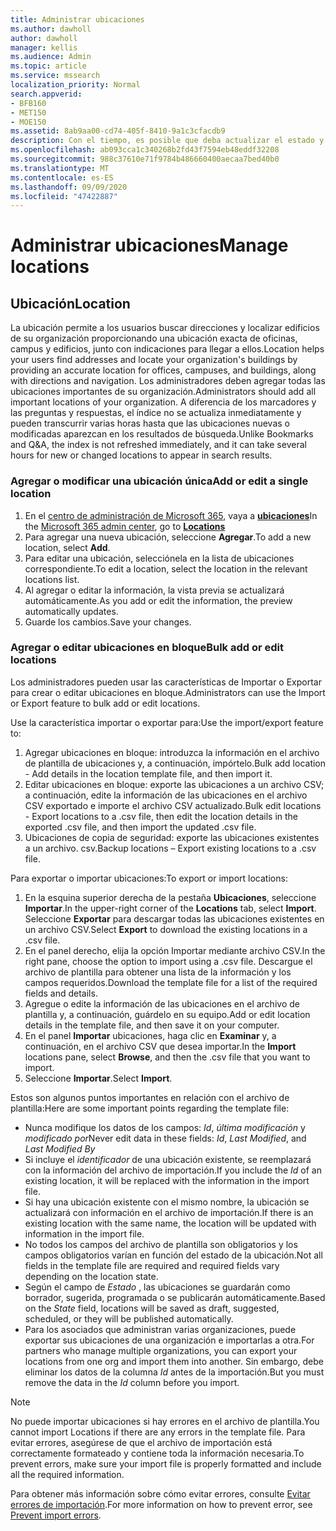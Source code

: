 ```yaml
---
title: Administrar ubicaciones
ms.author: dawholl
author: dawholl
manager: kellis
ms.audience: Admin
ms.topic: article
ms.service: mssearch
localization_priority: Normal
search.appverid:
- BFB160
- MET150
- MOE150
ms.assetid: 8ab9aa00-cd74-405f-8410-9a1c3cfacdb9
description: Con el tiempo, es posible que deba actualizar el estado y el contenido de una ubicación para que siga siendo relevante.
ms.openlocfilehash: ab093cca1c340268b2fd43f7594eb48eddf32208
ms.sourcegitcommit: 988c37610e71f9784b486660400aecaa7bed40b0
ms.translationtype: MT
ms.contentlocale: es-ES
ms.lasthandoff: 09/09/2020
ms.locfileid: "47422887"
---
```

# <a name="manage-locations"></a><span data-ttu-id="ea454-103">Administrar ubicaciones</span><span class="sxs-lookup"><span data-stu-id="ea454-103">Manage locations</span></span>

## <a name="location"></a><span data-ttu-id="ea454-104">Ubicación</span><span class="sxs-lookup"><span data-stu-id="ea454-104">Location</span></span>

<span data-ttu-id="ea454-105">La ubicación permite a los usuarios buscar direcciones y localizar edificios de su organización proporcionando una ubicación exacta de oficinas, campus y edificios, junto con indicaciones para llegar a ellos.</span><span class="sxs-lookup"><span data-stu-id="ea454-105">Location helps your users find addresses and locate your organization's buildings by providing an accurate location for offices, campuses, and buildings, along with directions and navigation.</span></span> <span data-ttu-id="ea454-106">Los administradores deben agregar todas las ubicaciones importantes de su organización.</span><span class="sxs-lookup"><span data-stu-id="ea454-106">Administrators should add all important locations of your organization.</span></span> <span data-ttu-id="ea454-107">A diferencia de los marcadores y las preguntas y respuestas, el índice no se actualiza inmediatamente y pueden transcurrir varias horas hasta que las ubicaciones nuevas o modificadas aparezcan en los resultados de búsqueda.</span><span class="sxs-lookup"><span data-stu-id="ea454-107">Unlike Bookmarks and Q&A, the index is not refreshed immediately, and it can take several hours for new or changed locations to appear in search results.</span></span>

### <a name="add-or-edit-a-single-location"></a><span data-ttu-id="ea454-108">Agregar o modificar una ubicación única</span><span class="sxs-lookup"><span data-stu-id="ea454-108">Add or edit a single location</span></span>

1. <span data-ttu-id="ea454-109">En el [centro de administración de Microsoft 365](https://admin.microsoft.com), vaya a [**ubicaciones**](https://admin.microsoft.com/Adminportal/Home#/MicrosoftSearch/locations)</span><span class="sxs-lookup"><span data-stu-id="ea454-109">In the [Microsoft 365 admin center](https://admin.microsoft.com), go to [**Locations**](https://admin.microsoft.com/Adminportal/Home#/MicrosoftSearch/locations)</span></span>
1. <span data-ttu-id="ea454-110">Para agregar una nueva ubicación, seleccione **Agregar**.</span><span class="sxs-lookup"><span data-stu-id="ea454-110">To add a new location, select **Add**.</span></span>
1. <span data-ttu-id="ea454-111">Para editar una ubicación, selecciónela en la lista de ubicaciones correspondiente.</span><span class="sxs-lookup"><span data-stu-id="ea454-111">To edit a location, select the location in the relevant locations list.</span></span>
1. <span data-ttu-id="ea454-112">Al agregar o editar la información, la vista previa se actualizará automáticamente.</span><span class="sxs-lookup"><span data-stu-id="ea454-112">As you add or edit the information, the preview automatically updates.</span></span>
1. <span data-ttu-id="ea454-113">Guarde los cambios.</span><span class="sxs-lookup"><span data-stu-id="ea454-113">Save your changes.</span></span>

### <a name="bulk-add-or-edit-locations"></a><span data-ttu-id="ea454-114">Agregar o editar ubicaciones en bloque</span><span class="sxs-lookup"><span data-stu-id="ea454-114">Bulk add or edit locations</span></span>

<span data-ttu-id="ea454-115">Los administradores pueden usar las características de Importar o Exportar para crear o editar ubicaciones en bloque.</span><span class="sxs-lookup"><span data-stu-id="ea454-115">Administrators can use the Import or Export feature to bulk add or edit locations.</span></span>

<span data-ttu-id="ea454-116">Use la característica importar o exportar para:</span><span class="sxs-lookup"><span data-stu-id="ea454-116">Use the import/export feature to:</span></span>

1. <span data-ttu-id="ea454-117">Agregar ubicaciones en bloque: introduzca la información en el archivo de plantilla de ubicaciones y, a continuación, impórtelo.</span><span class="sxs-lookup"><span data-stu-id="ea454-117">Bulk add location - Add details in the location template file, and then import it.</span></span>
1. <span data-ttu-id="ea454-118">Editar ubicaciones en bloque: exporte las ubicaciones a un archivo CSV; a continuación, edite la información de las ubicaciones en el archivo CSV exportado e importe el archivo CSV actualizado.</span><span class="sxs-lookup"><span data-stu-id="ea454-118">Bulk edit locations - Export locations to a .csv file, then edit the location details in the exported .csv file, and then import the updated .csv file.</span></span>
1. <span data-ttu-id="ea454-119">Ubicaciones de copia de seguridad: exporte las ubicaciones existentes a un archivo. csv.</span><span class="sxs-lookup"><span data-stu-id="ea454-119">Backup locations – Export existing locations to a .csv file.</span></span>

<span data-ttu-id="ea454-120">Para exportar o importar ubicaciones:</span><span class="sxs-lookup"><span data-stu-id="ea454-120">To export or import locations:</span></span>

1. <span data-ttu-id="ea454-121">En la esquina superior derecha de la pestaña **Ubicaciones**, seleccione **Importar**.</span><span class="sxs-lookup"><span data-stu-id="ea454-121">In the upper-right corner of the **Locations** tab, select **Import**.</span></span>
<span data-ttu-id="ea454-122">Seleccione **Exportar** para descargar todas las ubicaciones existentes en un archivo CSV.</span><span class="sxs-lookup"><span data-stu-id="ea454-122">Select **Export** to download the existing locations in a .csv file.</span></span>
1. <span data-ttu-id="ea454-123">En el panel derecho, elija la opción Importar mediante archivo CSV.</span><span class="sxs-lookup"><span data-stu-id="ea454-123">In the right pane, choose the option to import using a .csv file.</span></span>
<span data-ttu-id="ea454-124">Descargue el archivo de plantilla para obtener una lista de la información y los campos requeridos.</span><span class="sxs-lookup"><span data-stu-id="ea454-124">Download the template file for a list of the required fields and details.</span></span>
1. <span data-ttu-id="ea454-125">Agregue o edite la información de las ubicaciones en el archivo de plantilla y, a continuación, guárdelo en su equipo.</span><span class="sxs-lookup"><span data-stu-id="ea454-125">Add or edit location details in the template file, and then save it on your computer.</span></span>
1. <span data-ttu-id="ea454-126">En el panel **Importar** ubicaciones, haga clic en **Examinar** y, a continuación, en el archivo CSV que desea importar.</span><span class="sxs-lookup"><span data-stu-id="ea454-126">In the **Import** locations pane, select **Browse**, and then the .csv file that you want to import.</span></span>
1. <span data-ttu-id="ea454-127">Seleccione **Importar**.</span><span class="sxs-lookup"><span data-stu-id="ea454-127">Select **Import**.</span></span>

<span data-ttu-id="ea454-128">Estos son algunos puntos importantes en relación con el archivo de plantilla:</span><span class="sxs-lookup"><span data-stu-id="ea454-128">Here are some important points regarding the template file:</span></span>

- <span data-ttu-id="ea454-129">Nunca modifique los datos de los campos: *Id*, *última modificación* y *modificado por*</span><span class="sxs-lookup"><span data-stu-id="ea454-129">Never edit data in these fields: *Id*, *Last Modified*, and *Last Modified By*</span></span>
- <span data-ttu-id="ea454-130">Si incluye el *identificador* de una ubicación existente, se reemplazará con la información del archivo de importación.</span><span class="sxs-lookup"><span data-stu-id="ea454-130">If you include the *Id* of an existing location, it will be replaced with the information in the import file.</span></span>
- <span data-ttu-id="ea454-131">Si hay una ubicación existente con el mismo nombre, la ubicación se actualizará con información en el archivo de importación.</span><span class="sxs-lookup"><span data-stu-id="ea454-131">If there is an existing location with the same name, the location will be updated with information in the import file.</span></span>
- <span data-ttu-id="ea454-132">No todos los campos del archivo de plantilla son obligatorios y los campos obligatorios varían en función del estado de la ubicación.</span><span class="sxs-lookup"><span data-stu-id="ea454-132">Not all fields in the template file are required and required fields vary depending on the location state.</span></span>
- <span data-ttu-id="ea454-133">Según el campo de *Estado* , las ubicaciones se guardarán como borrador, sugerida, programada o se publicarán automáticamente.</span><span class="sxs-lookup"><span data-stu-id="ea454-133">Based on the *State* field, locations will be saved as draft, suggested, scheduled, or they will be published automatically.</span></span>
- <span data-ttu-id="ea454-134">Para los asociados que administran varias organizaciones, puede exportar sus ubicaciones de una organización e importarlas a otra.</span><span class="sxs-lookup"><span data-stu-id="ea454-134">For partners who manage multiple organizations, you can export your locations from one org and import them into another.</span></span> <span data-ttu-id="ea454-135">Sin embargo, debe eliminar los datos de la columna *Id* antes de la importación.</span><span class="sxs-lookup"><span data-stu-id="ea454-135">But you must remove the data in the *Id* column before you import.</span></span>

> [!NOTE]
> <span data-ttu-id="ea454-136">No puede importar ubicaciones si hay errores en el archivo de plantilla.</span><span class="sxs-lookup"><span data-stu-id="ea454-136">You cannot import Locations if there are any errors in the template file.</span></span> <span data-ttu-id="ea454-137">Para evitar errores, asegúrese de que el archivo de importación está correctamente formateado y contiene toda la información necesaria.</span><span class="sxs-lookup"><span data-stu-id="ea454-137">To prevent errors, make sure your import file is properly formatted and include all the required information.</span></span>

<span data-ttu-id="ea454-138">Para obtener más información sobre cómo evitar errores, consulte [Evitar errores de importación](manage-bookmarks.md#prevent-import-errors).</span><span class="sxs-lookup"><span data-stu-id="ea454-138">For more information on how to prevent error, see [Prevent import errors](manage-bookmarks.md#prevent-import-errors).</span></span>
